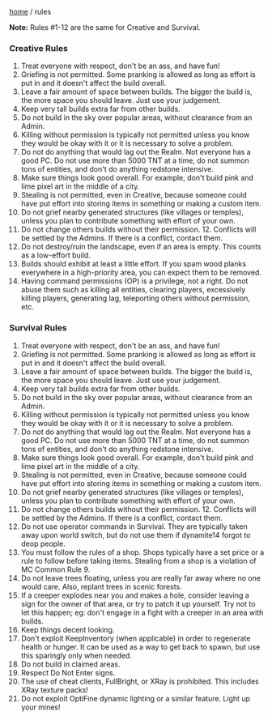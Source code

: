 [home](/) / rules

**Note:** Rules #1-12 are the same for Creative and Survival.

### Creative Rules

1. Treat everyone with respect, don't be an ass, and have fun!
2. Griefing is not permitted. Some pranking is allowed as long as effort is put in and it doesn't affect the build overall.
3. Leave a fair amount of space between builds. The bigger the build is, the more space you should leave. Just use your judgement.
4. Keep very tall builds extra far from other builds.
5. Do not build in the sky over popular areas, without clearance from an Admin.
6. Killing without permission is typically not permitted unless you know they would be okay with it or it is necessary to solve a problem.
7. Do not do anything that would lag out the Realm. Not everyone has a good PC. Do not use more than 5000 TNT at a time, do not summon tons of entities, and don't do anything redstone intensive.
8. Make sure things look good overall. For example, don't build pink and lime pixel art in the middle of a city.
9. Stealing is not permitted, even in Creative, because someone could have put effort into storing items in something or making a custom item.
10. Do not grief nearby generated structures (like villages or temples), unless you plan to contribute something with effort of your own.
11. Do not change others builds without their permission.
​12. Conflicts will be settled by the Admins. If there is a conflict, contact them.
13. Do not destroy/ruin the landscape, even if an area is empty. This counts as a low-effort build.
14. Builds should exhibit at least a little effort. If you spam wood planks everywhere in a high-priority area, you can expect them to be removed.
15. Having command permissions (OP) is a privilege, not a right. Do not abuse them such as killing all entities, clearing players, excessively killing players, generating lag, teleporting others without permission, etc.

### Survival Rules

1. Treat everyone with respect, don't be an ass, and have fun!
2. Griefing is not permitted. Some pranking is allowed as long as effort is put in and it doesn't affect the build overall.
3. Leave a fair amount of space between builds. The bigger the build is, the more space you should leave. Just use your judgement.
4. Keep very tall builds extra far from other builds.
5. Do not build in the sky over popular areas, without clearance from an Admin.
6. Killing without permission is typically not permitted unless you know they would be okay with it or it is necessary to solve a problem.
7. Do not do anything that would lag out the Realm. Not everyone has a good PC. Do not use more than 5000 TNT at a time, do not summon tons of entities, and don't do anything redstone intensive.
8. Make sure things look good overall. For example, don't build pink and lime pixel art in the middle of a city.
9. Stealing is not permitted, even in Creative, because someone could have put effort into storing items in something or making a custom item.
10. Do not grief nearby generated structures (like villages or temples), unless you plan to contribute something with effort of your own.
11. Do not change others builds without their permission.
​12. Conflicts will be settled by the Admins. If there is a conflict, contact them.
13. Do not use operator commands in Survival. They are typically taken away upon world switch, but do not use them if dynamite14 forgot to deop people.
14. You must follow the rules of a shop. Shops typically have a set price or a rule to follow before taking items. Stealing from a shop is a violation of MC Common Rule 9.
15. Do not leave trees floating, unless you are really far away where no one would care. Also, replant trees in scenic forests.
16. If a creeper explodes near you and makes a hole, consider leaving a sign for the owner of that area, or try to patch it up yourself. Try not to let this happen; eg: don't engage in a fight with a creeper in an area with builds.
17. Keep things decent looking.
18. Don't exploit KeepInventory (when applicable) in order to regenerate health or hunger. It can be used as a way to get back to spawn, but use this sparingly only when needed.
19. Do not build in claimed areas.
20. Respect Do Not Enter signs.
21. The use of cheat clients, FullBright, or XRay is prohibited. This includes XRay texture packs!
22. Do not exploit OptiFine dynamic lighting or a similar feature. Light up your mines!